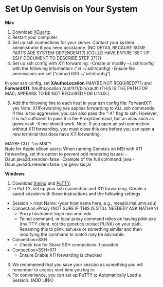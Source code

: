 # Set Up Genvisis on Your System

**Mac** 
1. Download [XQuartz](https://www.xquartz.org/).
2. Restart your computer.
3. Set up ssh connections for your server. Contact your system administrator if you need assistance. (NO DETAIL BECAUSE SOME PARTS ARE SYSTEM-DEPENDENT?) (COULD HAVE ENTIRE 'SET UP SSH' DOCUMENT TO DESCRIBE STEP 3???)
4. Set up ssh config with X11 forwarding:
  -Create or modify ~/.ssh/config with the following information: (“vi ~/.ssh/config)
  -Ensure file permissions are set (“chmod 600 ~/.ssh/config”)

In your ssh config, set **XAuthoLocation** (MAYBE NOT REQUIRED???) and **ForwardX11**.
XAuthLocation /opt/X11/bin/xauth (THIS IS THE PATH FOR MAC; APPEARS TO BE NOT REQUIRED FOR LINUX.)

5. Add the following line to each host in your ssh config file:
  ForwardX11 yes
Note: X11Forwarding yes applies forwarding to ALL ssh commands. If this is too aggressive, you can also pass the “-X” flag to ssh. However, it is not sufficient to pass it in the ProxyCommand, but an alias such as gomsi=ssh -X msi should work.
Note: If you open an ssh connection without X11 forwarding, you must close this one before you can open a new terminal that does have X11 forwarding.

MAYBE CUT "on MSI"?  
Note for Apple silicon users: When running Genvisis on MSI with X11 forwarding, set this option to prevent odd rendering issues: -Dsun.java2d.xrender=false 
  -Example of the full command: java -Dsun.java2d.xrender=false -jar genvisis.jar



**Windows**
1. Download [Xming](https://xming.en.softonic.com/download) and [PuTTY](https://www.putty.org/).
2. In PuTTY, set up your ssh connection and X11 forwarding. Create a saved session with these instructions and the following settings:
  * Session > Host Name: (your host name here, e.g., mesabi.msi.umn.edu)
  * Connection>Proxy (NOT SURE IF THIS IS STILL NEEDED? ASK NATHAN)
    * Proxy hostname: login.msi.umn.edu
    * Telnet command, or local proxy command relies on having plink.exe (the TTY client, not the genetics toolset PLINK) on your path. Renaming this to plink_ssh.exe or something similar and then modifying the command to match may be advisable.
  * Connection>SSH
    * Check box for Share SSH connections if possible
  * Connection>SSH>X11
    * Ensure Enable X11 forwarding is checked

3. We recommend that you save your session as something you will remember to access next time you log in.
4. For convenience, you can set up PuTTY to Automatically Load a Session. (ADD LINK)
